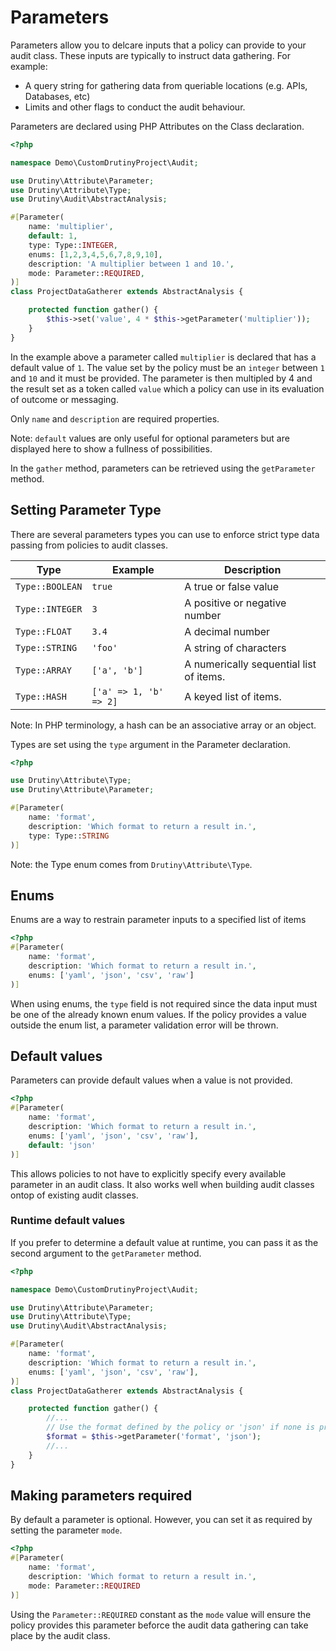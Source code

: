 # Parameters
Parameters allow you to delcare inputs that a policy can provide to
your audit class. These inputs are typically to instruct data gathering.
For example:

- A query string for gathering data from queriable locations (e.g. APIs, Databases, etc)
- Limits and other flags to conduct the audit behaviour.

Parameters are declared using PHP Attributes on the Class declaration.

```php
<?php

namespace Demo\CustomDrutinyProject\Audit;

use Drutiny\Attribute\Parameter;
use Drutiny\Attribute\Type;
use Drutiny\Audit\AbstractAnalysis;

#[Parameter(
    name: 'multiplier', 
    default: 1,
    type: Type::INTEGER,
    enums: [1,2,3,4,5,6,7,8,9,10],
    description: 'A multiplier between 1 and 10.',
    mode: Parameter::REQUIRED,
)]
class ProjectDataGatherer extends AbstractAnalysis {

    protected function gather() {
        $this->set('value', 4 * $this->getParameter('multiplier'));
    }
}
```

In the example above a parameter called `multiplier` is declared that has a default value of `1`.
The value set by the policy must be an `integer` between `1` and `10` and it must be provided.
The parameter is then multipled by 4 and the result set as a token called `value` which a policy
can use in its evaluation of outcome or messaging.

Only `name` and `description` are required properties.

Note: `default` values are only useful for optional parameters but are displayed here to show a fullness
of possibilities.

In the `gather` method, parameters can be retrieved using the `getParameter` method.

## Setting Parameter Type
There are several parameters types you can use to enforce strict type data passing from policies to audit classes.

Type             | Example               | Description
---------------- | --------------------- | ----------------------------------------
`Type::BOOLEAN`  | `true`                | A true or false value
`Type::INTEGER`  | `3`                   | A positive or negative number
`Type::FLOAT`    | `3.4`                 | A decimal number
`Type::STRING`   | `'foo'`               | A string of characters
`Type::ARRAY`    | `['a', 'b']`          | A numerically sequential list of items.
`Type::HASH`     | `['a' => 1, 'b' => 2]`| A keyed list of items.

Note: In PHP terminology, a hash can be an associative array or an object.

Types are set using the `type` argument in the Parameter declaration.

```php
<?php

use Drutiny\Attribute\Type;
use Drutiny\Attribute\Parameter;

#[Parameter(
    name: 'format',
    description: 'Which format to return a result in.',
    type: Type::STRING
)]
```

Note: the Type enum comes from `Drutiny\Attribute\Type`.

## Enums
Enums are a way to restrain parameter inputs to a specified list of items

```php
<?php
#[Parameter(
    name: 'format',
    description: 'Which format to return a result in.',
    enums: ['yaml', 'json', 'csv', 'raw']
)]
```

When using enums, the `type` field is not required since the data input must be one of the already known enum values.
If the policy provides a value outside the enum list, a parameter validation error will be thrown.

## Default values
Parameters can provide default values when a value is not provided.

```php
<?php
#[Parameter(
    name: 'format',
    description: 'Which format to return a result in.',
    enums: ['yaml', 'json', 'csv', 'raw'],
    default: 'json'
)]
```

This allows policies to not have to explicitly specify every available parameter in an audit class.
It also works well when building audit classes ontop of existing audit classes.

### Runtime default values
If you prefer to determine a default value at runtime, you can pass it as the second argument to the `getParameter` method.

```php
<?php

namespace Demo\CustomDrutinyProject\Audit;

use Drutiny\Attribute\Parameter;
use Drutiny\Attribute\Type;
use Drutiny\Audit\AbstractAnalysis;

#[Parameter(
    name: 'format',
    description: 'Which format to return a result in.',
    enums: ['yaml', 'json', 'csv', 'raw'],
)]
class ProjectDataGatherer extends AbstractAnalysis {

    protected function gather() {
        //...
        // Use the format defined by the policy or 'json' if none is provided.
        $format = $this->getParameter('format', 'json');
        //...
    }
}
```

## Making parameters required
By default a parameter is optional. However, you can set it as required by setting the parameter `mode`.

```php
<?php
#[Parameter(
    name: 'format',
    description: 'Which format to return a result in.',
    mode: Parameter::REQUIRED
)]
```

Using the `Parameter::REQUIRED` constant as the `mode` value will ensure the policy provides this parameter beforce the audit
data gathering can take place by the audit class.